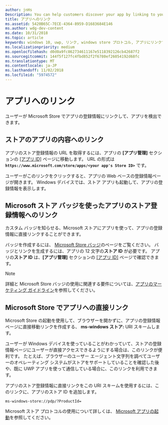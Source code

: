 ```yaml
---
author: jnHs
Description: You can help customers discover your app by linking to your app's listing in the Microsoft Store.
title: アプリへのリンク
ms.assetid: 5420B65C-7ECE-4364-8959-D1683684E146
ms.author: wdg-dev-content
ms.date: 10/31/2018
ms.topic: article
keywords: windows 10, uwp, リンク, windows store プロトコル, アプリにリンクする, アプリへのリンク
ms.localizationpriority: medium
ms.openlocfilehash: d0d0a9fc862734611167e5118392126cb42687f2
ms.sourcegitcommit: 144f5f127fc4fbd852f2f6780ef26054192d68fc
ms.translationtype: MT
ms.contentlocale: ja-JP
ms.lasthandoff: 11/02/2018
ms.locfileid: "5974572"
---
```

# <a name="link-to-your-app"></a>アプリへのリンク


ユーザーが Microsoft Store でアプリの登録情報にリンクして、アプリを検出できます。

## <a name="getting-the-link-to-your-apps-store-listing"></a>ストアのアプリの内容へのリンク

アプリのストア登録情報の URL を取得するには、アプリの **[アプリ管理]** セクションの [[アプリ ID]](view-app-identity-details.md) ページに移動します。 URL の形式は **`https://www.microsoft.com/store/apps/<your app's Store ID>`** です。

ユーザーがこのリンクをクリックすると、アプリの Web ベースの登録情報ページが開きます。 Windows デバイスでは、ストア アプリも起動して、アプリの登録情報を表示します。


## <a name="linking-to-your-apps-store-listing-with-the-microsoft-store-badge"></a>Microsoft ストア バッジを使ったアプリのストア登録情報へのリンク

カスタム バッジを知らせる、Microsoft ストアにアプリを使って、アプリの登録情報に直接リンクすることができます。

バッジを作成するには、 [Microsoft Store バッジ](http://go.microsoft.com/fwlink/p/?LinkID=534236)のページをご覧ください。 バッジとリンクを生成するには、アプリの 12 文字の**ストア ID** が必要です。 アプリの**ストア ID** は、**[アプリ管理]** セクションの [[アプリ ID]](view-app-identity-details.md) ページで確認できます。

> [!NOTE]
> 詳細と Microsoft Store バッジの使用に関連する要件については、[アプリのマーケティング ガイドライン](app-marketing-guidelines.md)を参照してください。


## <a name="linking-directly-to-your-app-in-the-microsoft-store"></a>Microsoft Store でアプリへの直接リンク

Microsoft Store の起動を使用して、ブラウザーを開かずに、アプリの登録情報ページに直接移動リンクを作成する、 **ms-windows ストア:** URI スキームします。

ユーザーが Windows デバイスを使っていることがわかっていて、ストアの登録情報ページにユーザーが直接アクセスできるようにする場合は、このリンクが便利です。 たとえば、ブラウザーのユーザー エージェント文字列を調べてユーザーのオペレーティング システムがストアをサポートしていることを確認した後や、既に UWP アプリを使って通信している場合に、このリンクを利用できます。

アプリのストア登録情報に直接リンクをこの URI スキームを使用するには、このリンクに、アプリのストア ID を追加します。

`ms-windows-store://pdp/?ProductId=`

Microsoft ストア プロトコルの使用について詳しくは、 [Microsoft アプリの起動](../launch-resume/launch-store-app.md)を参照してください。

 

 




